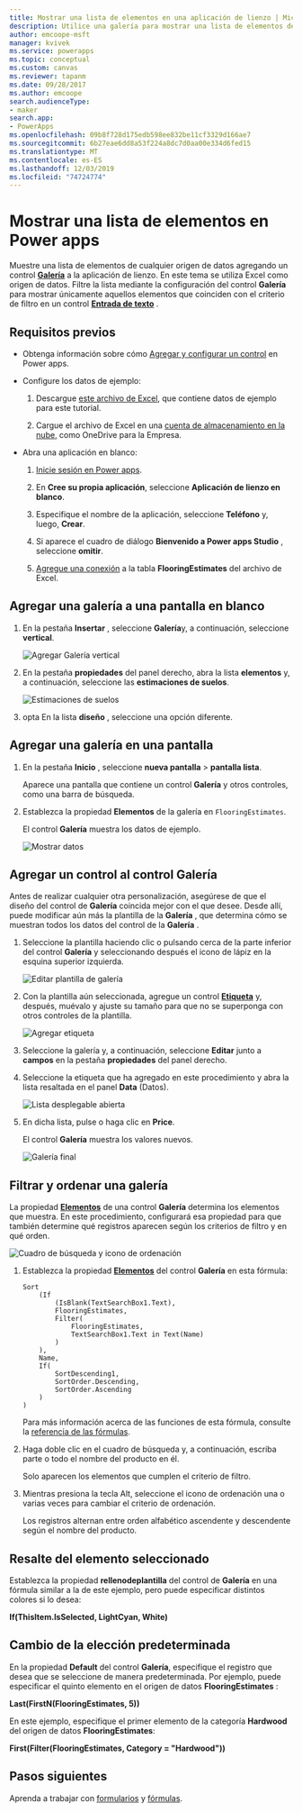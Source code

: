 ```yaml
---
title: Mostrar una lista de elementos en una aplicación de lienzo | Microsoft Docs
description: Utilice una galería para mostrar una lista de elementos de la aplicación de lienzo y filtre la lista especificando un criterio.
author: emcoope-msft
manager: kvivek
ms.service: powerapps
ms.topic: conceptual
ms.custom: canvas
ms.reviewer: tapanm
ms.date: 09/28/2017
ms.author: emcoope
search.audienceType:
- maker
search.app:
- PowerApps
ms.openlocfilehash: 09b8f728d175edb598ee832be11cf3329d166ae7
ms.sourcegitcommit: 6b27eae6dd8a53f224a8dc7d0aa00e334d6fed15
ms.translationtype: MT
ms.contentlocale: es-ES
ms.lasthandoff: 12/03/2019
ms.locfileid: "74724774"
---
```

# <a name="show-a-list-of-items-in-power-apps"></a>Mostrar una lista de elementos en Power apps

Muestre una lista de elementos de cualquier origen de datos agregando un control **[Galería](controls/control-gallery.md)** a la aplicación de lienzo. En este tema se utiliza Excel como origen de datos. Filtre la lista mediante la configuración del control **Galería** para mostrar únicamente aquellos elementos que coinciden con el criterio de filtro en un control **[Entrada de texto](controls/control-text-input.md)** .

## <a name="prerequisites"></a>Requisitos previos

- Obtenga información sobre cómo [Agregar y configurar un control](add-configure-controls.md) en Power apps.

- Configure los datos de ejemplo:
    1. Descargue [este archivo de Excel](https://az787822.vo.msecnd.net/documentation/get-started-from-data/FlooringEstimates.xlsx), que contiene datos de ejemplo para este tutorial.

    2. Cargue el archivo de Excel en una [cuenta de almacenamiento en la nube](connections/cloud-storage-blob-connections.md), como OneDrive para la Empresa.

- Abra una aplicación en blanco:
    1. [Inicie sesión en Power apps](https://make.powerapps.com?utm_source=padocs&utm_medium=linkinadoc&utm_campaign=referralsfromdoc).

    1. En **Cree su propia aplicación**, seleccione **Aplicación de lienzo en blanco**.

    1. Especifique el nombre de la aplicación, seleccione **Teléfono** y, luego, **Crear**.

    1. Si aparece el cuadro de diálogo **Bienvenido a Power apps Studio** , seleccione **omitir**.

    1. [Agregue una conexión](add-data-connection.md) a la tabla **FlooringEstimates** del archivo de Excel.

## <a name="add-a-gallery-to-a-blank-screen"></a>Agregar una galería a una pantalla en blanco

1. En la pestaña **Insertar** , seleccione **Galería**y, a continuación, seleccione **vertical**.

    ![Agregar Galería vertical](./media/add-gallery/gallery-dropdown.png)

1. En la pestaña **propiedades** del panel derecho, abra la lista **elementos** y, a continuación, seleccione las **estimaciones de suelos**.

    ![Estimaciones de suelos](./media/add-gallery/select-layout.png)

1. opta En la lista **diseño** , seleccione una opción diferente.

## <a name="add-a-gallery-in-a-screen"></a>Agregar una galería en una pantalla

1. En la pestaña **Inicio** , seleccione **nueva pantalla** > **pantalla lista**.

    Aparece una pantalla que contiene un control **Galería** y otros controles, como una barra de búsqueda.

1. Establezca la propiedad **Elementos** de la galería en `FlooringEstimates`.

    El control **Galería** muestra los datos de ejemplo.

    ![Mostrar datos](./media/add-gallery/show-data-default.png)

## <a name="add-a-control-to-the-gallery-control"></a>Agregar un control al control Galería
Antes de realizar cualquier otra personalización, asegúrese de que el diseño del control de **Galería** coincida mejor con el que desee. Desde allí, puede modificar aún más la plantilla de la **Galería** , que determina cómo se muestran todos los datos del control de la **Galería** .

1. Seleccione la plantilla haciendo clic o pulsando cerca de la parte inferior del control **Galería** y seleccionando después el icono de lápiz en la esquina superior izquierda.

    ![Editar plantilla de galería](./media/add-gallery/edit-item.png)

2. Con la plantilla aún seleccionada, agregue un control **[Etiqueta](controls/control-text-box.md)** y, después, muévalo y ajuste su tamaño para que no se superponga con otros controles de la plantilla.

    ![Agregar etiqueta](./media/add-gallery/add-text-box.png)

3. Seleccione la galería y, a continuación, seleccione **Editar** junto a **campos** en la pestaña **propiedades** del panel derecho.

4. Seleccione la etiqueta que ha agregado en este procedimiento y abra la lista resaltada en el panel **Data** (Datos).

    ![Lista desplegable abierta](./media/add-gallery/open-dropdown.png)

5. En dicha lista, pulse o haga clic en **Price**.

    El control **Galería** muestra los valores nuevos.

    ![Galería final](./media/add-gallery/final-gallery.png)

## <a name="filter-and-sort-a-gallery"></a>Filtrar y ordenar una galería
La propiedad **[Elementos](controls/properties-core.md)** de una control **Galería** determina los elementos que muestra. En este procedimiento, configurará esa propiedad para que también determine qué registros aparecen según los criterios de filtro y en qué orden.

![Cuadro de búsqueda y icono de ordenación](./media/add-gallery/text-search-box.png)

1. Establezca la propiedad **[Elementos](controls/properties-core.md)** del control **Galería** en esta fórmula:

    ```powerapps-dot
    Sort
        (If
            (IsBlank(TextSearchBox1.Text),
            FlooringEstimates,
            Filter(
                FlooringEstimates,
                TextSearchBox1.Text in Text(Name)
            )
        ),
        Name,
        If(
            SortDescending1,
            SortOrder.Descending,
            SortOrder.Ascending
        )
    )
    ```

    Para más información acerca de las funciones de esta fórmula, consulte la [referencia de las fórmulas](formula-reference.md).

1. Haga doble clic en el cuadro de búsqueda y, a continuación, escriba parte o todo el nombre del producto en él.

    Solo aparecen los elementos que cumplen el criterio de filtro.

1. Mientras presiona la tecla Alt, seleccione el icono de ordenación una o varias veces para cambiar el criterio de ordenación.

    Los registros alternan entre orden alfabético ascendente y descendente según el nombre del producto.

## <a name="highlight-the-selected-item"></a>Resalte del elemento seleccionado
Establezca la propiedad **rellenodeplantilla** del control de **Galería** en una fórmula similar a la de este ejemplo, pero puede especificar distintos colores si lo desea:

**If(ThisItem.IsSelected, LightCyan, White)**

## <a name="change-the-default-selection"></a>Cambio de la elección predeterminada
En la propiedad **Default** del control **Galería**, especifique el registro que desea que se seleccione de manera predeterminada. Por ejemplo, puede especificar el quinto elemento en el origen de datos **FlooringEstimates** :

**Last(FirstN(FlooringEstimates, 5))**

En este ejemplo, especifique el primer elemento de la categoría **Hardwood** del origen de datos **FlooringEstimates**:

**First(Filter(FlooringEstimates, Category = "Hardwood"))**

## <a name="next-steps"></a>Pasos siguientes
Aprenda a trabajar con [formularios](working-with-forms.md) y [fórmulas](working-with-formulas.md).
